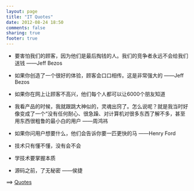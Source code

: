 ```yaml
---
layout: page
title: "IT Quotes"
date: 2012-08-24 18:50
comments: false
sharing: true
footer: true
---
```


*   要害怕我们的顾客，因为他们是最后掏钱的人。我们的竞争者永远不会给我们送钱 ——Jeff Bezos

*   如果你创造了一个很好的体验，顾客会口口相传。这是非常强大的 ——Jeff Bezos

*   如果你在网上让顾客不高兴，他们每个人都可以让6000个朋友知道

*   我看产品的时候，我就跟跳大神似的，灵魂出窍了。怎么说呢？就是我当时好像变成了一个“没有任何耐心、很急躁、对计算机对很多东西了解不多，甚至用东西很粗鲁的最小白的用户 ——周鸿祎

*   如果你问用户想要什么，他们会告诉你要一匹更快的马 ——Henry Ford

*   技术只有懂不懂，没有会不会

*   学技术要掌握本质

*   源码之前，了无秘密 ——侯捷

==> [Quotes](quotes.html)
